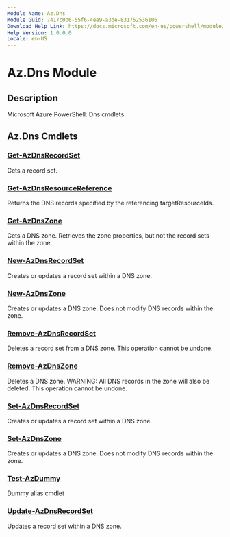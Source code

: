 ```yaml
---
Module Name: Az.Dns
Module Guid: 7417c0b6-55f6-4ee9-a3de-831752536106
Download Help Link: https://docs.microsoft.com/en-us/powershell/module/az.dns
Help Version: 1.0.0.0
Locale: en-US
---
```


# Az.Dns Module
## Description
Microsoft Azure PowerShell: Dns cmdlets

## Az.Dns Cmdlets
### [Get-AzDnsRecordSet](Get-AzDnsRecordSet.md)
Gets a record set.

### [Get-AzDnsResourceReference](Get-AzDnsResourceReference.md)
Returns the DNS records specified by the referencing targetResourceIds.

### [Get-AzDnsZone](Get-AzDnsZone.md)
Gets a DNS zone.
Retrieves the zone properties, but not the record sets within the zone.

### [New-AzDnsRecordSet](New-AzDnsRecordSet.md)
Creates or updates a record set within a DNS zone.

### [New-AzDnsZone](New-AzDnsZone.md)
Creates or updates a DNS zone.
Does not modify DNS records within the zone.

### [Remove-AzDnsRecordSet](Remove-AzDnsRecordSet.md)
Deletes a record set from a DNS zone.
This operation cannot be undone.

### [Remove-AzDnsZone](Remove-AzDnsZone.md)
Deletes a DNS zone.
WARNING: All DNS records in the zone will also be deleted.
This operation cannot be undone.

### [Set-AzDnsRecordSet](Set-AzDnsRecordSet.md)
Creates or updates a record set within a DNS zone.

### [Set-AzDnsZone](Set-AzDnsZone.md)
Creates or updates a DNS zone.
Does not modify DNS records within the zone.

### [Test-AzDummy](Test-AzDummy.md)
Dummy alias cmdlet

### [Update-AzDnsRecordSet](Update-AzDnsRecordSet.md)
Updates a record set within a DNS zone.

